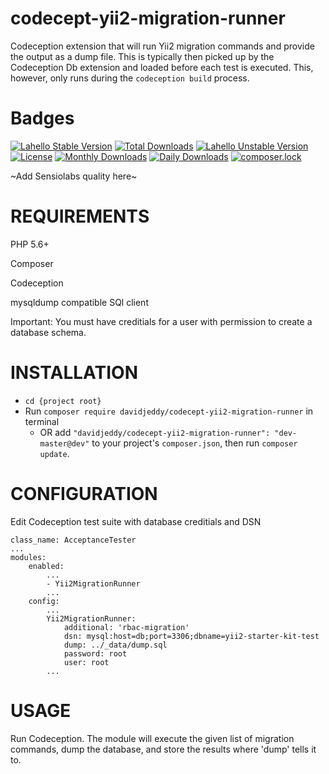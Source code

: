 # codecept-yii2-migration-runner

Codeception extension that will run Yii2 migration commands and provide the output as a dump file. This is typically then
picked up  by the Codeception Db extension and loaded before each test is executed. This, however, only runs during the
`codeception build` process.

# Badges
[![Lahello Stable Version](https://poser.pugx.org/davidjeddy/codecept-yii2-migration-runner/v/stable?format=flat-square)](https://packagist.org/packages/davidjeddy/codecept-yii2-migration-runner)
[![Total Downloads](https://poser.pugx.org/davidjeddy/codecept-yii2-migration-runner/downloads)](https://packagist.org/packages/davidjeddy/codecept-yii2-migration-runner)
[![Lahello Unstable Version](https://poser.pugx.org/davidjeddy/codecept-yii2-migration-runner/v/unstable?format=flat-square)](https://packagist.org/packages/davidjeddy/codecept-yii2-migration-runner)
[![License](https://poser.pugx.org/davidjeddy/codecept-yii2-migration-runner/license?format=flat-square)](https://packagist.org/packages/davidjeddy/codecept-yii2-migration-runner)
[![Monthly Downloads](https://poser.pugx.org/davidjeddy/codecept-yii2-migration-runner/d/monthly?format=flat-square)](https://packagist.org/packages/davidjeddy/codecept-yii2-migration-runner)
[![Daily Downloads](https://poser.pugx.org/davidjeddy/codecept-yii2-migration-runner/d/daily?format=flat-square)](https://packagist.org/packages/davidjeddy/codecept-yii2-migration-runner)
[![composer.lock](https://poser.pugx.org/davidjeddy/codecept-yii2-migration-runner/composerlock?format=flat-square)](https://packagist.org/packages/davidjeddy/codecept-yii2-migration-runner)

~Add Sensiolabs quality here~

# REQUIREMENTS

PHP 5.6+

Composer

Codeception

mysqldump compatible SQl client

Important: You must have creditials for a user with permission to create a database schema.

# INSTALLATION
 + `cd {project root}`
 + Run `composer require davidjeddy/codecept-yii2-migration-runner` in terminal
     + OR add `"davidjeddy/codecept-yii2-migration-runner": "dev-master@dev"` to your project's  `composer.json`, then run `composer update`.

# CONFIGURATION

Edit Codeception test suite with database creditials and DSN

```
class_name: AcceptanceTester
...
modules:
    enabled:
        ...
        - Yii2MigrationRunner
        ...
    config:
        ...
        Yii2MigrationRunner:
            additional: 'rbac-migration'
            dsn: mysql:host=db;port=3306;dbname=yii2-starter-kit-test
            dump: ../_data/dump.sql
            password: root
            user: root
        ...
```

# USAGE
Run Codeception. The module will execute the given list of migration commands, dump the database, and store the results
where 'dump' tells it to.
